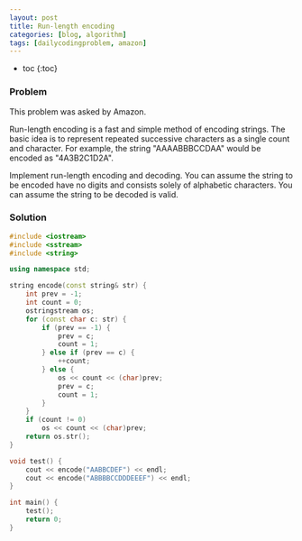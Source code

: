 ```yaml
---
layout: post
title: Run-length encoding
categories: [blog, algorithm]
tags: [dailycodingproblem, amazon]
---
```


+ toc
{:toc}

### Problem

This problem was asked by Amazon.

Run-length encoding is a fast and simple method of encoding strings.
The basic idea is to represent repeated successive characters as a single count and character.
For example, the string "AAAABBBCCDAA" would be encoded as "4A3B2C1D2A".

Implement run-length encoding and decoding. You can assume the string to be encoded have no
digits and consists solely of alphabetic characters.
You can assume the string to be decoded is valid.

### Solution

```cpp
#include <iostream>
#include <sstream>
#include <string>

using namespace std;

string encode(const string& str) {
    int prev = -1;
    int count = 0;
    ostringstream os;
    for (const char c: str) {
        if (prev == -1) {
            prev = c;
            count = 1;
        } else if (prev == c) {
            ++count;
        } else {
            os << count << (char)prev;
            prev = c;
            count = 1;
        }
    }
    if (count != 0)
        os << count << (char)prev;
    return os.str();
}

void test() {
    cout << encode("AABBCDEF") << endl;
    cout << encode("ABBBBCCDDDEEEF") << endl;
}

int main() {
    test();
    return 0;
}
```


